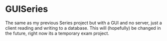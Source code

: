 # GUISeries
The same as my previous Series project but with a GUI and no server, just a client reading and writing to a database. This will (hopefully) be changed in the future, right now its a temporary exam project. 
